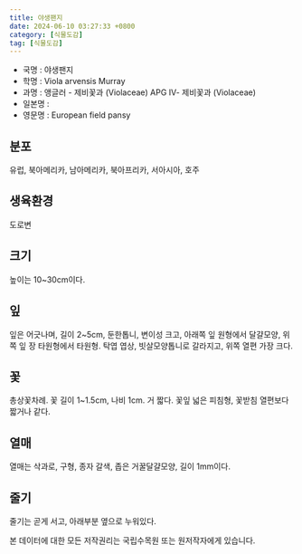```yaml
---
title: 야생팬지
date: 2024-06-10 03:27:33 +0800
category: [식물도감]
tag: [식물도감]
---
```




- 국명 : 야생팬지
- 학명 : Viola arvensis Murray
- 과명 : 앵글러 - 제비꽃과 (Violaceae) APG Ⅳ- 제비꽃과 (Violaceae)
- 일본명 : 
- 영문명 : European field pansy


## 분포
유럽, 북아메리카, 남아메리카, 북아프리카, 서아시아, 호주
## 생육환경
도로변
## 크기
높이는 10~30cm이다.
## 잎
잎은 어긋나며, 길이 2~5cm, 둔한톱니, 변이성 크고, 아래쪽 잎 원형에서 달걀모양, 위쪽 잎 장 타원형에서 타원형. 탁엽 엽상, 빗살모양톱니로 갈라지고, 위쪽 열편 가장 크다.
## 꽃
총상꽃차례. 꽃 길이 1~1.5cm, 나비 1cm. 거 짧다. 꽃잎 넓은 피침형, 꽃받침 열편보다 짧거나 같다.
## 열매
열매는 삭과로, 구형, 종자 갈색, 좁은 거꿀달걀모양, 길이 1mm이다.
## 줄기
줄기는 곧게 서고, 아래부분 옆으로 누워있다.






본 데이터에 대한 모든 저작권리는 국립수목원 또는 원저작자에게 있습니다.
